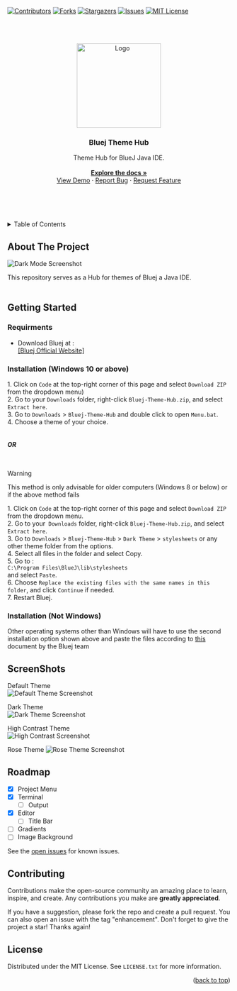 
<a name="readme-top"></a>

[![Contributors][contributors-shield]][contributors-url]
[![Forks][forks-shield]][forks-url]
[![Stargazers][stars-shield]][stars-url]
[![Issues][issues-shield]][issues-url]
[![MIT License][license-shield]][license-url]

<br> 
<br>
 
<!-- PROJECT LOGO -->
<br />
<div align="center">
    <a href="https://github.com/laserbolt/Bluej-Dark-Theme">
      <img src="https://github.com/Laserbolt/Bluej-Themes/assets/160458697/05131f92-de14-40b1-b4b3-9e486973ce41" alt="Logo" width="190" height="190">
    </a>
<h3 align="center">Bluej Theme Hub</h3>
  <p align="center">
    Theme Hub for BlueJ Java IDE.
    <br />
    <br />
    <a href="https://github.com/laserbolt/Bluej-Theme-Hub"><strong>Explore the docs »</strong></a>
    <br />
    <a href="#getting-started">View Demo</a>
    ·
    <a href="https://github.com/laserbolt/Bluej-Theme-Hub/issues/new?labels=bug&template=bug-report---.md">Report Bug</a>
    ·
    <a href="https://github.com/laserbolt/Bluej-Theme-Hub/issues/new?labels=enhancement&template=feature-request---.md">Request Feature</a>
  </p>
</div>
<br>
<br>
<br>
<br>

<!-- TABLE OF CONTENTS -->
<details>
  <summary>Table of Contents</summary>
  <ol>
    <li>
      <a href="#about-the-project">About The Project</a>
    </li>
    <li>
      <a href="#getting-started">Getting Started</a>
      <ul>
        <li><a href="#requirments">Requirments</a></li>
        <li><a href="#installation-windows-10-or-above">Installation (Windows)</a></li>
        <li><a href="#installation-not-windows">Installation (Not Windows)</a></li>
      </ul>
    </li>
    <li><a href="#screenshots">ScreenShots</a></li>
    <li><a href="#roadmap">Roadmap</a></li>
    <li><a href="#contributing">Contributing</a></li>
    <li><a href="#license">License</a></li>
  </ol>
</details> 



<!-- ABOUT THE PROJECT -->
## About The Project

![Dark Mode Screenshot](https://github.com/Laserbolt/Bluej-Themes/assets/160458697/85c54c94-6b54-4a8d-8c12-bed01eac0dd1)


This repository serves as a Hub for themes of Bluej a Java IDE.
<br>
<br>



<!-- GETTING STARTED -->
## Getting Started


### Requirments

* Download Bluej at :  
   [[Bluej Official Website]](https://www.bluej.org)  

### Installation (Windows 10 or above)

1\. Click on `Code` at the top-right corner of this page and select `Download ZIP` from the dropdown menu)  
2. Go to your `Downloads` folder, right-click `Bluej-Theme-Hub.zip`, and select `Extract here`.  
3. Go to `Downloads` > `Bluej-Theme-Hub` and double click to open `Menu.bat`.  
4. Choose a theme of your choice.  
<br>
<br>
   ***OR***  
<br>
<br>
> [!WARNING]
> This method is only advisable for older computers (Windows 8 or below) or if the above method fails

1\. Click on `Code` at the top-right corner of this page and select `Download ZIP` from the dropdown menu.  
2. Go to your` Downloads` folder, right-click `Bluej-Theme-Hub.zip`, and select `Extract here`.  
3. Go to `Downloads` > `Bluej-Theme-Hub` > `Dark Theme` > `stylesheets` or any other theme folder from the options.  
4. Select all files in the folder and select Copy.  
5. Go to :  
   `C:\Program Files\BlueJ\lib\stylesheets`  
   and select `Paste`.  
6. Choose `Replace the existing files with the same names in this folder`, and click `Continue` if needed.  
7. Restart Bluej.  


### Installation (Not Windows)

Other operating systems other than Windows will have to use the second installation option shown above and paste the files according to [this](https://www.bluej.org/faq.html#faq_config:~:text=to%20generate%20documentation.-,Where%20does%20BlueJ%20store%20its%20settings%3F,-BlueJ%20has%20two) document by the Bluej team


<!-- USAGE EXAMPLES -->
## ScreenShots

Default Theme  
![Default Theme Screenshot](https://github.com/Laserbolt/Bluej-Theme-Hub/assets/160458697/06ef66fe-c14d-4d38-931d-8c2d2a8c62a2)  
  
Dark Theme  
![Dark Theme Screenshot](https://github.com/Laserbolt/Bluej-Theme-Hub/assets/160458697/8592488e-1346-4fcf-8b50-00b17e5cbdda)  
  
High Contrast Theme  
![High Contrast Screenshot](https://github.com/Laserbolt/Bluej-Theme-Hub/assets/160458697/3747f276-2cf7-490e-b53a-ae8f05a9230a)  
  
Rose Theme
![Rose Theme Screenshot](https://github.com/user-attachments/assets/5d617a2e-feea-4db7-9317-03eae21da807)





<!-- ROADMAP -->
## Roadmap

- [x] Project Menu
- [x] Terminal
    - [ ] Output
- [x] Editor
    - [ ] Title Bar
- [ ] Gradients
- [ ] Image Background

See the [open issues](https://github.com/laserbolt/Bluej-Theme-Hub/issues)   for known issues.




<!-- CONTRIBUTING -->
## Contributing

Contributions make the open-source community an amazing place to learn, inspire, and create. Any contributions you make are **greatly appreciated**.

If you have a suggestion, please fork the repo and create a pull request. You can also open an issue with the tag "enhancement".
Don't forget to give the project a star! Thanks again!





<!-- LICENSE -->
## License

Distributed under the MIT License. See `LICENSE.txt` for more information.










<p align="right">(<a href="#readme-top">back to top</a>)</p>


<!-- MARKDOWN LINKS & IMAGES -->
<!-- https://www.markdownguide.org/basic-syntax/#reference-style-links -->
[contributors-shield]: https://img.shields.io/github/contributors/laserbolt/Bluej-Theme-Hub.svg?style=for-the-badge
[contributors-url]: https://github.com/laserbolt/Bluej-Theme-Hub/graphs/contributors
[forks-shield]: https://img.shields.io/github/forks/laserbolt/Bluej-Theme-Hub.svg?style=for-the-badge
[forks-url]: https://github.com/laserbolt/Bluej-Theme-Hub/network/members
[stars-shield]: https://img.shields.io/github/stars/laserbolt/Bluej-Theme-Hub.svg?style=for-the-badge
[stars-url]: https://github.com/laserbolt/Bluej-Theme-Hub/stargazers
[issues-shield]: https://img.shields.io/github/issues/laserbolt/Bluej-Theme-Hub.svg?style=for-the-badge
[issues-url]: https://github.com/laserbolt/Bluej-Theme-Hub/issues
[license-shield]: https://img.shields.io/github/license/laserbolt/Bluej-Theme-Hub.svg?style=for-the-badge
[license-url]: https://github.com/Laserbolt/Bluej-Themes/blob/Hub/LICENSE.txt
[product-screenshot]: https://github.com/Laserbolt/test/assets/160458697/a3c3a39e-776f-4a31-8b06-c49ce7bc08dd
